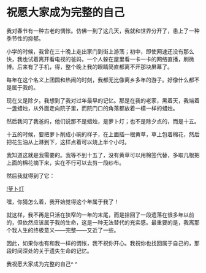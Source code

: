 # 祝愿大家成为完整的自己

我对春节有一种古老的惆怅。仿佛一到了这几天，我就和世界分开了，患上了一种季节性的抑郁。

小学的时候，我曾在三十晚上走出家门到街上游荡；初中，即使网速还没有那么快，我也试着离开看电视的爸妈，一个人躲在屋里看一卡一卡的网络直播，刷微博。后来有了手机，得，整个晚上我的眼睛简直都离不开那块屏幕了。

每年在这个名义上团圆和热闹的时刻，我都无比像离乡多年的游子。好像什么都不是属于我的。

现在又是除夕。我想到了我对过年最早的记忆。那是在我的老家，黑着天，我端着一盏蜡烛，从外面走向院子里，而院门口的角落都放着一模一样的蜡烛。

然后我问了我爸妈，他们说那不是蜡烛，是萝卜灯；也不是除夕点的，而是十五。

十五的时候，要把萝卜削成小碗的样子，在上面插一根黄草，草上包着棉花，然后把花生油从上淋到下，这样点着可以烧上半个小时。

我知道这就是我需要的。我等不到十五了，没有黄草可以用棉签代替，多取几根把上面的棉花摘下来，实在不行可以去剪一段纱布。

然后我就得到了它：

[!萝卜灯](/images/萝卜灯.jpg)

嘿，你猜怎么着，我开始觉得这个年属于我了！

就这样，我不再是只活在狭窄的一年的末尾，而是拾回了一段遗落在很多年以前的，但依然应该属于我的生命，这是一种无法替代的充实感。最重要的是，我离那个我人生的终极意义——完整——又近了一些。

因此，如果你也有和我一样的惆怅，我不祝你开心。我祝你也找回属于自己的，那段时间深处的关于遗失生命的记忆。

我祝愿大家成为完整的自己^ ^